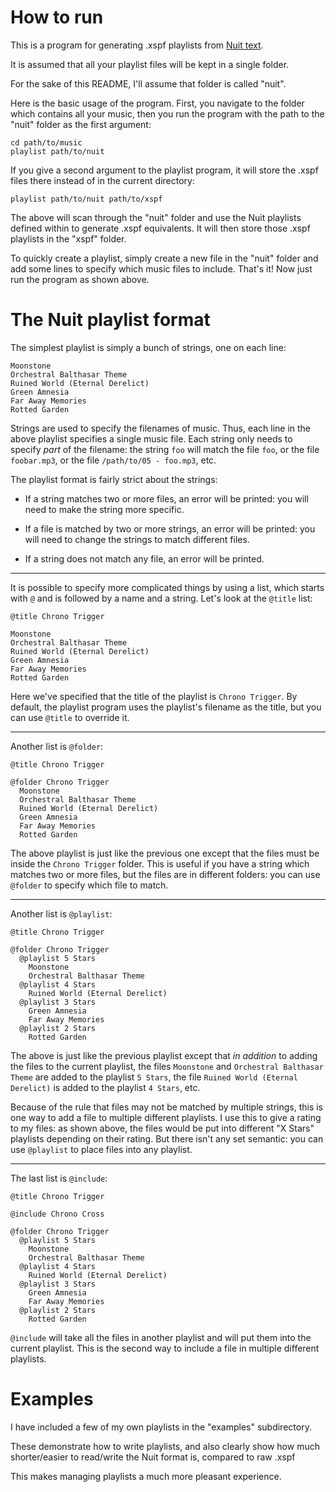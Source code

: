 How to run
==========

This is a program for generating .xspf playlists from [Nuit text](https://github.com/Pauan/ar/tree/arc/nu/lib/nuit).

It is assumed that all your playlist files will be kept in a single folder.

For the sake of this README, I'll assume that folder is called "nuit".

Here is the basic usage of the program. First, you navigate to the folder
which contains all your music, then you run the program with the path to the
"nuit" folder as the first argument:

    cd path/to/music
    playlist path/to/nuit

If you give a second argument to the playlist program, it will store the
.xspf files there instead of in the current directory:

    playlist path/to/nuit path/to/xspf

The above will scan through the "nuit" folder and use the Nuit playlists
defined within to generate .xspf equivalents. It will then store those .xspf
playlists in the "xspf" folder.

To quickly create a playlist, simply create a new file in the "nuit"
folder and add some lines to specify which music files to include. That's
it! Now just run the program as shown above.


The Nuit playlist format
========================

The simplest playlist is simply a bunch of strings, one on each line:

    Moonstone
    Orchestral Balthasar Theme
    Ruined World (Eternal Derelict)
    Green Amnesia
    Far Away Memories
    Rotted Garden

Strings are used to specify the filenames of music. Thus, each line in the
above playlist specifies a single music file. Each string only needs to
specify *part* of the filename: the string `foo` will match the file `foo`, or
the file `foobar.mp3`, or the file `/path/to/05 - foo.mp3`, etc.

The playlist format is fairly strict about the strings:

 * If a string matches two or more files, an error will be printed: you will
   need to make the string more specific.

 * If a file is matched by two or more strings, an error will be printed: you
   will need to change the strings to match different files.

 * If a string does not match any file, an error will be printed.

---

It is possible to specify more complicated things by using a list, which
starts with `@` and is followed by a name and a string. Let's look at the
`@title` list:

    @title Chrono Trigger

    Moonstone
    Orchestral Balthasar Theme
    Ruined World (Eternal Derelict)
    Green Amnesia
    Far Away Memories
    Rotted Garden

Here we've specified that the title of the playlist is `Chrono Trigger`. By
default, the playlist program uses the playlist's filename as the title, but
you can use `@title` to override it.

---

Another list is `@folder`:

    @title Chrono Trigger

    @folder Chrono Trigger
      Moonstone
      Orchestral Balthasar Theme
      Ruined World (Eternal Derelict)
      Green Amnesia
      Far Away Memories
      Rotted Garden

The above playlist is just like the previous one except that the files must be
inside the `Chrono Trigger` folder. This is useful if you have a string which
matches two or more files, but the files are in different folders: you can use
`@folder` to specify which file to match.

---

Another list is `@playlist`:

    @title Chrono Trigger

    @folder Chrono Trigger
      @playlist 5 Stars
        Moonstone
        Orchestral Balthasar Theme
      @playlist 4 Stars
        Ruined World (Eternal Derelict)
      @playlist 3 Stars
        Green Amnesia
        Far Away Memories
      @playlist 2 Stars
        Rotted Garden

The above is just like the previous playlist except that *in addition* to
adding the files to the current playlist, the files `Moonstone`
and `Orchestral Balthasar Theme` are added to the playlist `5 Stars`, the
file `Ruined World (Eternal Derelict)` is added to the playlist `4 Stars`,
etc.

Because of the rule that files may not be matched by multiple strings, this is
one way to add a file to multiple different playlists. I use this to give a
rating to my files: as shown above, the files would be put into different
"X Stars" playlists depending on their rating. But there isn't any set
semantic: you can use `@playlist` to place files into any playlist.

---

The last list is `@include`:

    @title Chrono Trigger

    @include Chrono Cross

    @folder Chrono Trigger
      @playlist 5 Stars
        Moonstone
        Orchestral Balthasar Theme
      @playlist 4 Stars
        Ruined World (Eternal Derelict)
      @playlist 3 Stars
        Green Amnesia
        Far Away Memories
      @playlist 2 Stars
        Rotted Garden

`@include` will take all the files in another playlist and will put them into
the current playlist. This is the second way to include a file in multiple
different playlists.


Examples
========

I have included a few of my own playlists in the "examples" subdirectory.

These demonstrate how to write playlists, and also clearly show how much
shorter/easier to read/write the Nuit format is, compared to raw .xspf

This makes managing playlists a much more pleasant experience.
